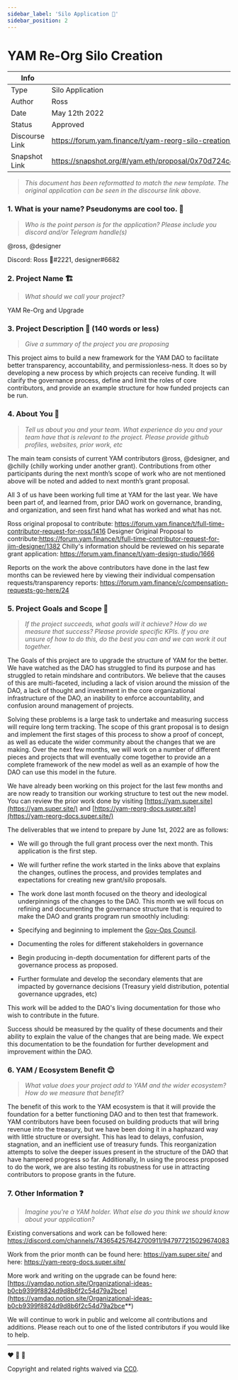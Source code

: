```yaml
---
sidebar_label: 'Silo Application 📝'
sidebar_position: 2
---
```


# YAM Re-Org Silo Creation

| Info                  |                         |
| -----------------     | ----------------------             |
| Type                  | Silo Application                   |
| Author                | Ross                    |
| Date                  | May 12th 2022           |
| Status                | Approved                |
| Discourse Link        | <https://forum.yam.finance/t/yam-reorg-silo-creation-and-may-grant-application/1670>|
| Snapshot Link         | <https://snapshot.org/#/yam.eth/proposal/0x70d724c449fece87eccd0dc1ce216dea53b8a0825f4effe2e12ab274af7c4e1a>|

> *This document has been reformatted to match the new template. The original application can be seen in the discourse link above.*

### 1. What is your name? Pseudonyms are cool too. :disguised_face:

> *Who is the point person is for the application? Please include you discord and/or Telegram handle(s)*

@ross, @designer

Discord: Ross 🍠#2221, designer#6682

### 2. Project Name :building_construction:

> *What should we call your project?*

YAM Re-Org and Upgrade 

### 3. Project Description :thinking: (140 words or less)

> *Give a summary of the project you are proposing*

This project aims to build a new framework for the YAM DAO to facilitate better transparency, accountability, and permissionless-ness. It does so by developing a new process by which projects can receive funding. It will clarify the governance process, define and limit the roles of core contributors, and provide an example structure for how funded projects can be run.

### 4. About You :busts_in_silhouette:

> *Tell us about you and your team. What experience do you and your team have that is relevant to the project. Please provide github profiles, websites, prior work, etc*

The main team consists of current YAM contributors @ross, @designer, and @chilly (chilly working under another grant). Contributions from other participants during the next month’s scope of work who are not mentioned above will be noted and added to next month’s grant proposal.

All 3 of us have been working full time at YAM for the last year. We have been part of, and learned from, prior DAO work on governance, branding, and organization, and seen first hand what has worked and what has not.

Ross original proposal to contribute: <https://forum.yam.finance/t/full-time-contributor-request-for-ross/1416>
Designer Original Proposal to contribute:<https://forum.yam.finance/t/full-time-contributor-request-for-jim-designer/1382>
Chilly's information should be reviewed on his separate grant application: <https://forum.yam.finance/t/yam-design-studio/1666>

Reports on the work the above contributors have done in the last few months can be reviewed here by viewing their individual compensation requests/transparency reports: <https://forum.yam.finance/c/compensation-requests-go-here/24>

### 5. Project Goals and Scope :rocket:

>*If the project succeeds, what goals will it achieve? How do we measure that success? Please provide specific KPIs. If you are unsure of how to do this, do the best you can and we can work it out together.*

The Goals of this project are to upgrade the structure of YAM for the better. We have watched as the DAO has struggled to find its purpose and has struggled to retain mindshare and contributors. We believe that the causes of this are multi-faceted, including a lack of vision around the mission of the DAO, a lack of thought and investment in the core organizational infrastructure of the DAO, an inability to enforce accountability, and confusion around management of projects.

Solving these problems is a large task to undertake and measuring success will require long term tracking. The scope of this grant proposal is to design and implement the first stages of this process to show a proof of concept, as well as educate the wider community about the changes that we are making. Over the next few months, we will work on a number of different pieces and projects that will eventually come together to provide an a complete framework of the new model as well as an example of how the DAO can use this model in the future.

We have already been working on this project for the last few months and are now ready to transition our working structure to test out the new model. You can review the prior work done by visiting [https://yam.super.site](https://yam.super.site/) and [https://yam-reorg-docs.super.site](https://yam-reorg-docs.super.site/)

The deliverables that we intend to prepare by June 1st, 2022 are as follows:

- We will go through the full grant process over the next month. This application is the first step.

- We will further refine the work started in the links above that explains the changes, outlines the process, and provides templates and expectations for creating new grant/silo proposals.

- The work done last month focused on the theory and ideological underpinnings of the changes to the DAO. This month we will focus on refining and documenting the governance structure that is required to make the DAO and grants program run smoothly including:

- Specifying and beginning to implement the [Gov-Ops Council](https://yam-reorg-docs.super.site/the-gov-ops-council).

- Documenting the roles for different stakeholders in governance

- Begin producing in-depth documentation for different parts of the governance process as proposed.

- Further formulate and develop the secondary elements that are impacted by governance decisions (Treasury yield distribution, potential governance upgrades, etc)

This work will be added to the DAO's living documentation for those who wish to contribute in the future.

Success should be measured by the quality of these documents and their ability to explain the value of the changes that are being made. We expect this documentation to be the foundation for further development and improvement within the DAO.

### 6. YAM / Ecosystem Benefit :blush:

> *What value does your project add to YAM and the wider ecosystem? How do we measure that benefit?*

The benefit of this work to the YAM ecosystem is that it will provide the foundation for a better functioning DAO and to then test that framework. YAM contributors have been focused on building products that will bring revenue into the treasury, but we have been doing it in a haphazard way with little structure or oversight. This has lead to delays, confusion, stagnation, and an inefficient use of treasury funds. This reorganization attempts to solve the deeper issues present in the structure of the DAO that have hampered progress so far. Additionally, In using the process proposed to do the work, we are also testing its robustness for use in attracting contributors to propose grants in the future.

### 7. Other Information :question:

> *Imagine you're a YAM holder. What else do you think we should know about your application?*

Existing conversations and work can be followed here: <https://discord.com/channels/743654257642700911/947977215029674083>

Work from the prior month can be found here: <https://yam.super.site/> and here: <https://yam-reorg-docs.super.site/>

More work and writing on the upgrade can be found here: [https://yamdao.notion.site/Organizational-ideas-b0cb9399f8824d9d8b6f2c54d79a2bce](https://yamdao.notion.site/Organizational-ideas-b0cb9399f8824d9d8b6f2c54d79a2bce**)

We will continue to work in public and welcome all contributions and additions. Please reach out to one of the listed contributors if you would like to help.

---

[This is a comment. Do Not Delete below this text]: #

:heart: :rocket: :sweet_potato:

Copyright and related rights waived via [CC0](https://creativecommons.org/publicdomain/zero/1.0/).
